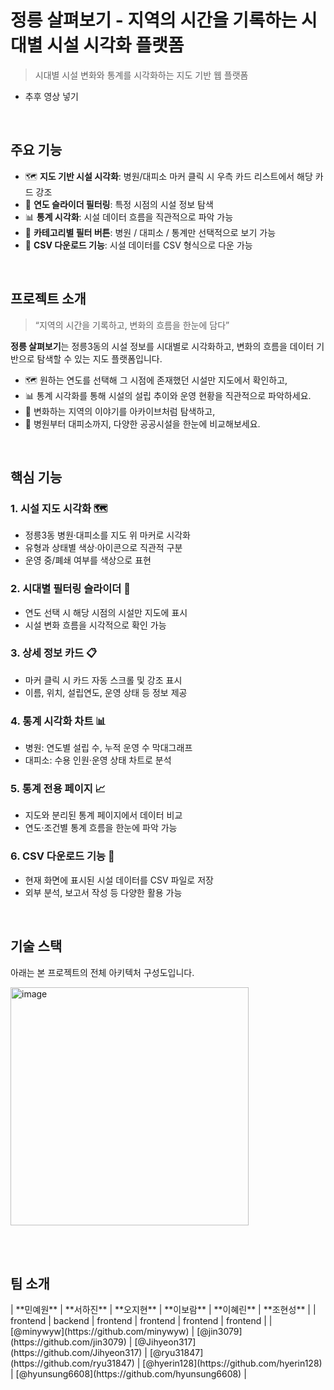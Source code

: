 # 정릉 살펴보기 - 지역의 시간을 기록하는 시대별 시설 시각화 플랫폼

> 시대별 시설 변화와 통계를 시각화하는 지도 기반 웹 플랫폼

- 추후 영상 넣기


<br>

## 주요 기능

- 🗺️ **지도 기반 시설 시각화**: 병원/대피소 마커 클릭 시 우측 카드 리스트에서 해당 카드 강조
- 📅 **연도 슬라이더 필터링**: 특정 시점의 시설 정보 탐색
- 📊 **통계 시각화**: 시설 데이터 흐름을 직관적으로 파악 가능
- 📂 **카테고리별 필터 버튼**: 병원 / 대피소 / 통계만 선택적으로 보기 가능
- 📄 **CSV 다운로드 기능**: 시설 데이터를 CSV 형식으로 다운 가능
  
<br>

## 프로젝트 소개

> “지역의 시간을 기록하고, 변화의 흐름을 한눈에 담다”

**정릉 살펴보기**는 정릉3동의 시설 정보를 시대별로 시각화하고,
변화의 흐름을 데이터 기반으로 탐색할 수 있는 지도 플랫폼입니다.

- 🗺️ 원하는 연도를 선택해 그 시점에 존재했던 시설만 지도에서 확인하고,
- 📊 통계 시각화를 통해 시설의 설립 추이와 운영 현황을 직관적으로 파악하세요.
- 🧭 변화하는 지역의 이야기를 아카이브처럼 탐색하고,
- 🏥 병원부터 대피소까지, 다양한 공공시설을 한눈에 비교해보세요.

<br>

## 핵심 기능

### 1. 시설 지도 시각화 🗺️
- 정릉3동 병원·대피소를 지도 위 마커로 시각화
-	유형과 상태별 색상·아이콘으로 직관적 구분
-	운영 중/폐쇄 여부를 색상으로 표현

### 2. 시대별 필터링 슬라이더 📅
- 연도 선택 시 해당 시점의 시설만 지도에 표시
- 시설 변화 흐름을 시각적으로 확인 가능

### 3. 상세 정보 카드 📋
- 마커 클릭 시 카드 자동 스크롤 및 강조 표시
- 이름, 위치, 설립연도, 운영 상태 등 정보 제공

### 4. 통계 시각화 차트 📊
- 병원: 연도별 설립 수, 누적 운영 수 막대그래프
- 대피소: 수용 인원·운영 상태 차트로 분석

### 5. 통계 전용 페이지 📈
- 지도와 분리된 통계 페이지에서 데이터 비교
- 연도·조건별 통계 흐름을 한눈에 파악 가능

### 6. CSV 다운로드 기능 📄
- 현재 화면에 표시된 시설 데이터를 CSV 파일로 저장
- 외부 분석, 보고서 작성 등 다양한 활용 가능

<br>

## 기술 스택
아래는 본 프로젝트의 전체 아키텍처 구성도입니다.

<img width="381" alt="image" src="https://github.com/user-attachments/assets/935f623b-c1b5-48d6-89ae-1e5032d677bf" />

<br><br>

## 팀 소개

<div>
| **민예원** | **서하진** | **오지현** | **이보람** | **이혜린** | **조현성** |
| frontend | backend | frontend | frontend | frontend | frontend |
| [@minywyw](https://github.com/minywyw) | [@jin3079](https://github.com/jin3079) | [@Jihyeon317](https://github.com/Jihyeon317) | [@ryu31847](https://github.com/ryu31847) | [@hyerin128](https://github.com/hyerin128) | [@hyunsung6608](https://github.com/hyunsung6608) |
</div>

